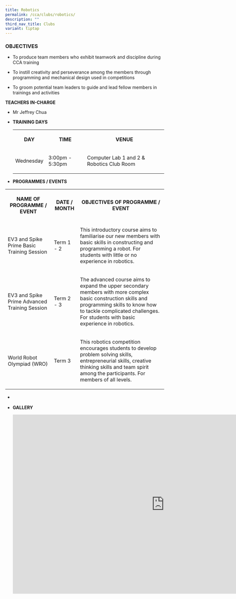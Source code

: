 ```yaml
---
title: Robotics
permalink: /cca/clubs/robotics/
description: ""
third_nav_title: Clubs
variant: tiptap
---
```

<h3>OBJECTIVES</h3>
<ul data-tight="true" class="tight">
<li>
<p>To produce team members who exhibit teamwork and discipline during CCA
training</p>
</li>
<li>
<p>To instill creativity and perseverance among the members through programming
and mechanical design used in competitions</p>
</li>
<li>
<p>To groom potential team leaders to guide and lead fellow members in trainings
and activities</p>
</li>
</ul>
<p><strong>TEACHERS IN-CHARGE</strong>
</p>
<ul data-tight="true" class="tight">
<li>
<p>Mr Jeffrey Chua</p>
</li>
</ul>
<p></p>
<ul>
<li>
<p><strong>TRAINING DAYS</strong>
</p>
<p></p>
<table style="minWidth: 75px">
<colgroup>
<col>
<col>
<col>
</colgroup>
<tbody>
<tr>
<th rowspan="1" colspan="1">
<p>DAY</p>
</th>
<th rowspan="1" colspan="1">
<p>TIME</p>
</th>
<th rowspan="1" colspan="1">
<p>VENUE</p>
</th>
</tr>
<tr>
<td rowspan="1" colspan="1">
<p>Wednesday</p>
</td>
<td rowspan="1" colspan="1">
<p>3:00pm - 5:30pm</p>
</td>
<td rowspan="1" colspan="1">
<p>Computer Lab 1 and 2 &amp; Robotics Club Room</p>
</td>
</tr>
</tbody>
</table>
<p></p>
</li>
<li>
<p><strong>PROGRAMMES / EVENTS</strong>
</p>
<p></p>
</li>
</ul>
<table style="minWidth: 75px">
<colgroup>
<col>
<col>
<col>
</colgroup>
<tbody>
<tr>
<th rowspan="1" colspan="1">
<p>NAME OF PROGRAMME / EVENT</p>
</th>
<th rowspan="1" colspan="1">
<p>DATE / MONTH</p>
</th>
<th rowspan="1" colspan="1">
<p>OBJECTIVES OF PROGRAMME / EVENT</p>
</th>
</tr>
<tr>
<td rowspan="1" colspan="1">
<p>EV3 and Spike Prime Basic Training Session</p>
</td>
<td rowspan="1" colspan="1">
<p>Term 1 - 2</p>
</td>
<td rowspan="1" colspan="1">
<p>This introductory course aims to familiarise our new members with basic
skills in constructing and programming a robot. For students with little
or no experience in robotics.</p>
</td>
</tr>
<tr>
<td rowspan="1" colspan="1">
<p>EV3 and Spike Prime Advanced Training Session</p>
</td>
<td rowspan="1" colspan="1">
<p>Term 2 - 3</p>
</td>
<td rowspan="1" colspan="1">
<p>The advanced course aims to expand the upper secondary members with more
complex basic construction skills and programming skills to know how to
tackle complicated challenges. For students with basic experience in robotics.</p>
</td>
</tr>
<tr>
<td rowspan="1" colspan="1">
<p>World Robot Olympiad (WRO)</p>
</td>
<td rowspan="1" colspan="1">
<p>Term 3</p>
</td>
<td rowspan="1" colspan="1">
<p>This robotics competition encourages students to develop problem solving
skills, entrepreneurial skills, creative thinking skills and team spirit
among the participants. For members of all levels.</p>
</td>
</tr>
</tbody>
</table>
<ul>
<li>
<p></p>
</li>
<li>
<p><strong>GALLERY</strong>
</p>
<p></p>
<div class="iframe-wrapper">
<iframe height="569" width="960" allowfullscreen="true" frameborder="0" src="https://docs.google.com/presentation/d/e/2PACX-1vROzHz8B7Qq9tRcD4lwOl9cpA8OCn08S-A6gHMepysLy5bukmZSBVGGyfoN5w-6Ez1EW29qZeqz0Eys/embed?start=true&amp;loop=true&amp;delayms=3000"></iframe>
</div>
<p></p>
</li>
</ul>
<p></p>